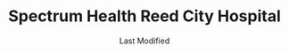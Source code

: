 ---
layout: location-page
date: Last Modified
description: "Local COVID-19 testing is available at Spectrum Health Reed City Hospital in Reed City, Michigan, USA."
permalink: "locations/michigan/reed-city/spectrum-health-reed-city-hospital/"
tags:
  - locations
  - michigan
title: Spectrum Health Reed City Hospital
uniqueName: spectrum-health-reed-city-hospital
state: Michigan
stateAbbr: MI
hood: "Reed City"
address: "300 N Patterson Rd"
city: "Reed City"
zip: "49677"
zipsNearby: "49610 48801 49613 49303 49304 49305 49614 48612 48809 48887 49306 49616 49617 49307 49309 49310 49618 49402 48615 49619 49312 49620 49601 49317 48811 49318 48812 49319 49623 49320 48617 48618 49321 49403 49404 49625 49322 48818 49405 49626 48620 48829 48830 48832 49631 49632 48622 48834 48870 49633 49634 49410 49411 49412 49413 49415 48624 49326 49327 49637 48838 49638 48625 49420 49639 49421 48627 49425 49640 48628 48629 48630 49329 49642 49643 49644 48847 49645 49646 49330 49649 48632 49650 49651 48633 48850 49655 49431 49656 49657 48852 49660 49663 49665 49435 49666 49436 49332 49667 49668 48856 49437 49336 48804 48858 48859 49440 49441 49442 49443 49444 49445 49337 49446 49448 49675 48865 49338 49449 49339 48651 49451 49677 49340 48877 49341 49351 49342 48878 49452 48880 49343 48657 49454 49679 49455 48883 48884 48885 48886 49680 49345 48888 49346 48889 49683 49684 49685 49686 49696 49347 49688 49457 48891 49458 49459 48893 49689 49349 49461 49463 49690 48896 48802" 
mapUrl: "http://maps.apple.com/?q=Spectrum+Health+Reed+City+Hospital&address=300+N+Patterson+Rd,Reed+City,Michigan,49677"
locationType: Drive-thru
phone: "231-832-3271"
website: "https://www.spectrumhealth.org/locations/spectrum-health-reed-city-hospital"
onlineBooking: undefined
closed: undefined
closedUpdate: June 30th, 2020
notes: "By appointment only."
days: Contact for hours of operation.
ctaMessage: Learn more
ctaUrl: "https://www.spectrumhealth.org/locations/spectrum-health-reed-city-hospital"
---